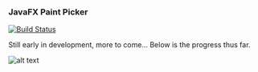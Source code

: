 ### JavaFX Paint Picker

[![Build Status](https://travis-ci.org/EricCanull/fxpaintpicker.svg?branch=master)](https://travis-ci.org/EricCanull/fxpaintpicker)

Still early in development, more to come... Below is the progress thus far.

![alt text](https://github.com/EricCanull/paintpicker/blob/master/src/main/resources/images/screenshots/paintpicker.gif "Paint Picker")
